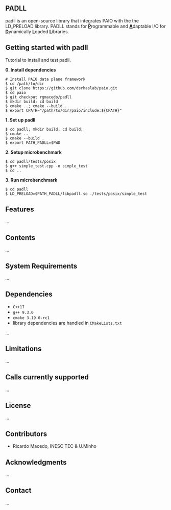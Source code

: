 ## PADLL 

padll is an open-source library that integrates PAIO with the the LD_PRELOAD library.
PADLL stands for <b><ins>P</ins></b>rogrammable and <b><ins>A</ins></b>daptable I/O for <b><ins>D</ins></b>ynamically <b><ins>L</ins></b>oaded <b><ins>L</ins></b>ibraries.


## Getting started with padll

Tutorial to install and test padll.

<b>0. Install dependencies</b>
```shell
# Install PAIO data plane framework
$ cd /path/to/dir
$ git clone https://github.com/dsrhaslab/paio.git
$ cd paio
$ git checkout rgmacedo/padll
$ mkdir build; cd build
$ cmake ..; cmake --build .
$ export CPATH="/path/to/dir/paio/include:${CPATH}"
```

<b>1. Set up padll</b>
```shell
$ cd padll; mkdir build; cd build;
$ cmake ..
$ cmake --build .
$ export PATH_PADLL=$PWD
```

<b>2. Setup microbenchmark</b>
```shell
$ cd padll/tests/posix
$ g++ simple_test.cpp -o simple_test
$ cd ..
```

<b>3. Run microbenchmark</b>
```shell
$ cd padll
$ LD_PRELOAD=$PATH_PADLL/libpadll.so ./tests/posix/simple_test
```

## Features
...

## Contents
...

## System Requirements
...

## Dependencies
* `C++17`
* `g++ 9.3.0`
* `cmake 3.19.0-rc1`
* library dependencies are handled in `CMakeLists.txt`

...

## Limitations
...

## Calls currently supported
...

## License
...

## Contributors
* Ricardo Macedo, INESC TEC & U.Minho

## Acknowledgments
...

## Contact
...
